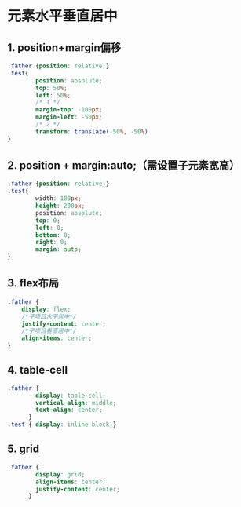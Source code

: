 # 元素水平垂直居中

## 1. position+margin偏移

```css
.father {position: relative;}
.test{
        position: absolute;
        top: 50%;
        left: 50%;
        /* 1 */
        margin-top: -100px;
        margin-left: -50px;
        /* 2 */
        transform: translate(-50%, -50%)
}
```

## 2. position + margin:auto;（需设置子元素宽高）

```css
.father {position: relative;}
.test{
        width: 100px;
        height: 200px;
        position: absolute;
        top: 0;
        left: 0;
        bottom: 0;
        right: 0;
        margin: auto;   
}
```

## 3. flex布局

```css
.father {
    display: flex;
    /*子项目水平居中*/
    justify-content: center;
    /*子项目垂直居中*/
    align-items: center;
}
```

## 4. table-cell

```css
.father {
        display: table-cell;
        vertical-align: middle;
        text-align: center;
      }
.test { display: inline-block;}
```

## 5. grid

```css
.father {
        display: grid;
        align-items: center;
        justify-content: center;
      }
```
